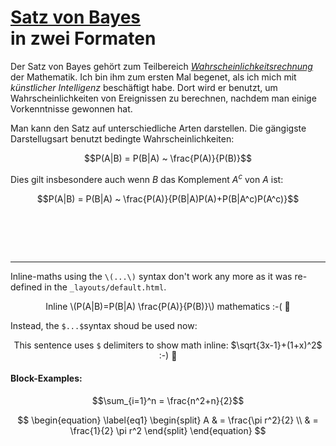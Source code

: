 # [Satz von Bayes](https://de.wikipedia.org/wiki/Satz_von_Bayes)<br>in zwei Formaten

Der Satz von Bayes gehört zum Teilbereich *[Wahrscheinlichkeitsrechnung](./../Wahrscheinlichkeitsrechnung.html)* der Mathematik. Ich bin ihm zum ersten Mal begenet, als ich mich mit *künstlicher Intelligenz* beschäftigt habe. Dort wird er benutzt, um Wahrscheinlichkeiten von Ereignissen zu berechnen, nachdem man einige Vorkenntnisse gewonnen hat.

Man kann den Satz auf unterschiedliche Arten darstellen. Die gängigste Darstellugsart benutzt bedingte Wahrscheinlichkeiten:

$$P(A|B) = P(B|A) ~ \frac{P(A)}{P(B)}$$

Dies gilt insbesondere auch wenn $B$ das Komplement $A^c$ von $A$ ist:

$$P(A|B) = P(B|A) ~ \frac{P(A)}{P(B|A)P(A)+P(B|A^c)P(A^c)}$$





# &nbsp;

---

Inline-maths using the `\(...\)` syntax don't work any more as it was re-defined in the `_layouts/default.html`.

<p align=center>Inline \(P(A|B)=P(B|A) \frac{P(A)}{P(B)}\) mathematics :-( &#128577;</p>

Instead, the `$...$`syntax shoud be used now:

<center>This sentence uses <code>$</code> delimiters to show math inline: $\sqrt{3x-1}+(1+x)^2$ :-) &#128578;</center>


#### Block-Examples:

$$\sum_{i=1}^n = \frac{n^2+n}{2}$$


$$
\begin{equation} \label{eq1}
\begin{split}
A & = \frac{\pi r^2}{2} \\
 & = \frac{1}{2} \pi r^2
\end{split}
\end{equation}
$$
